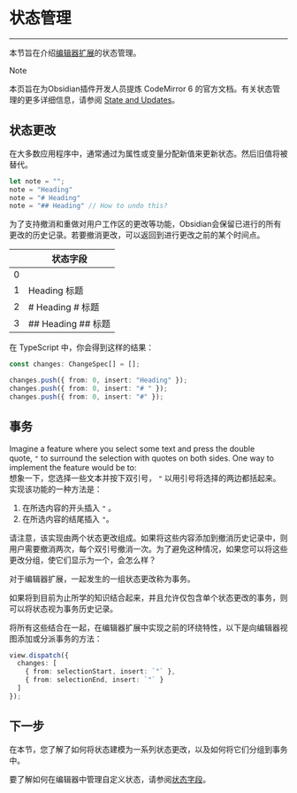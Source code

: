 # 状态管理
---
本节旨在介绍[编辑器扩展](./editor-extensions.md)的状态管理。


> [!NOTE]
> 
> 本页旨在为Obsidian插件开发人员提炼 CodeMirror 6 的官方文档。有关状态管理的更多详细信息，请参阅 [State and Updates](https://codemirror.net/docs/guide/#state-and-updates)。

## 状态更改

在大多数应用程序中，通常通过为属性或变量分配新值来更新状态。然后旧值将被替代。

```ts
let note = "";
note = "Heading"
note = "# Heading"
note = "## Heading" // How to undo this?
```

为了支持撤消和重做对用户工作区的更改等功能，Obsidian会保留已进行的所有更改的历史记录。若要撤消更改，可以返回到进行更改之前的某个时间点。

|  | 状态字段 |
| ---- | ---- |
| 0 |  |
| 1 | Heading 标题 |
| 2 | # Heading # 标题 |
| 3 | ## Heading ## 标题 |

在 TypeScript 中，你会得到这样的结果：

```ts
const changes: ChangeSpec[] = [];

changes.push({ from: 0, insert: "Heading" });
changes.push({ from: 0, insert: "# " });
changes.push({ from: 0, insert: "#" });
```

## 事务

Imagine a feature where you select some text and press the double quote, `"` to surround the selection with quotes on both sides. One way to implement the feature would be to:  
想象一下，您选择一些文本并按下双引号， `"` 以用引号将选择的两边都括起来。实现该功能的一种方法是：

1. 在所选内容的开头插入 `"` 。
2. 在所选内容的结尾插入 `"`。

请注意，该实现由两个状态更改组成。如果将这些内容添加到撤消历史记录中，则用户需要撤消两次，每个双引号撤消一次。为了避免这种情况，如果您可以将这些更改分组，使它们显示为一个，会怎么样？

对于编辑器扩展，一起发生的一组状态更改称为事务。

如果将到目前为止所学的知识结合起来，并且允许仅包含单个状态更改的事务，则可以将状态视为事务历史记录。

将所有这些结合在一起，在编辑器扩展中实现之前的环绕特性，以下是向编辑器视图添加或分派事务的方法：

```ts
view.dispatch({
  changes: [
    { from: selectionStart, insert: `"` },
    { from: selectionEnd, insert: `"` }
  ]
});
```

## 下一步

在本节，您了解了如何将状态建模为一系列状态更改，以及如何将它们分组到事务中。

要了解如何在编辑器中管理自定义状态，请参阅[状态字段](./state-fields.md)。